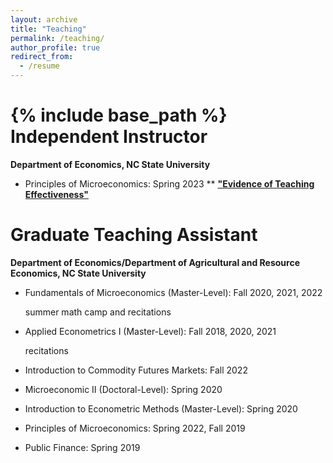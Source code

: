 ```yaml
---
layout: archive
title: "Teaching"
permalink: /teaching/
author_profile: true
redirect_from:
  - /resume
---
```

{% include base_path %}
Independent Instructor
======
**Department of Economics, NC State University**
* Principles of Microeconomics: Spring 2023
** [__"Evidence of Teaching Effectiveness"__](https://hongqiangyan.github.io/files/Hongqiang_Students_Comments.pdf)

Graduate Teaching Assistant
======
**Department of Economics/Department of Agricultural and Resource Economics, NC State University**

* Fundamentals of Microeconomics (Master-Level): Fall 2020, 2021, 2022 

  summer math camp and recitations

* Applied Econometrics I (Master-Level): Fall 2018, 2020, 2021

  recitations

* Introduction to Commodity Futures Markets: Fall 2022

* Microeconomic II (Doctoral-Level): Spring 2020

* Introduction to Econometric Methods (Master-Level): Spring 2020

* Principles of Microeconomics: Spring 2022, Fall 2019

* Public Finance: Spring 2019

